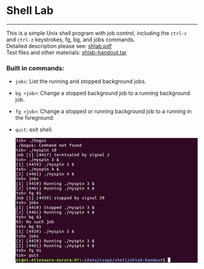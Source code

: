 # Shell Lab
---

This is a simple Unix shell program with job control, including the `ctrl-c` and `ctrl-z` keystrokes, fg, bg, and jobs commands.   
Detailed description please see: [shlab.pdf](http://csapp.cs.cmu.edu/3e/shlab.pdf)    
Test files and other materials: [shlab-handout.tar](http://csapp.cs.cmu.edu/3e/shlab-handout.tar)

### Built in commands:
 - `jobs`: List the running and stopped background jobs.   
 - `bg <job>`: Change a stopped background job to a running background job.  
 - `fg <job>`: Change a stopped or running background job to a running in the foreground.  
 - `quit`: exit shell.   
    
    ![shell](https://raw.githubusercontent.com/tangni31/CSAPP_Lab_Assigments/master/shell%20lab/shell.png?raw=true)
